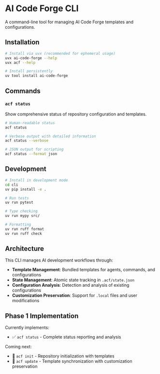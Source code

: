 # AI Code Forge CLI

A command-line tool for managing AI Code Forge templates and configurations.

## Installation

```bash
# Install via uvx (recommended for ephemeral usage)
uvx ai-code-forge --help
uvx acf --help

# Install persistently
uv tool install ai-code-forge
```

## Commands

### `acf status`

Show comprehensive status of repository configuration and templates.

```bash
# Human-readable status
acf status

# Verbose output with detailed information
acf status --verbose

# JSON output for scripting
acf status --format json
```

## Development

```bash
# Install in development mode
cd cli
uv pip install -e .

# Run tests
uv run pytest

# Type checking
uv run mypy src/

# Formatting
uv run ruff format
uv run ruff check
```

## Architecture

This CLI manages AI development workflows through:

- **Template Management**: Bundled templates for agents, commands, and configurations
- **State Management**: Atomic state tracking in `.acf/state.json`  
- **Configuration Analysis**: Detection and analysis of existing configurations
- **Customization Preservation**: Support for `.local` files and user modifications

## Phase 1 Implementation

Currently implements:
- ✅ `acf status` - Complete status reporting and analysis

Coming next:
- 🚧 `acf init` - Repository initialization with templates
- 🚧 `acf update` - Template synchronization with customization preservation
